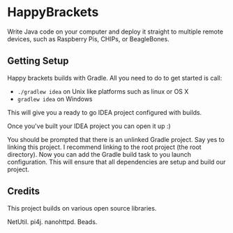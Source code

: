 # HappyBrackets #
Write Java code on your computer and deploy it straight to multiple remote devices, such as Raspberry Pis, CHIPs, or BeagleBones.

## Getting Setup ##
Happy brackets builds with Gradle. All you need to do to get started is call:
* ```./gradlew idea``` on Unix like platforms such as linux or OS X
* ```gradlew idea``` on Windows

This will give you a ready to go IDEA project configured with builds.

Once you've built your IDEA project you can open it up :)

You should be prompted that there is an unlinked Gradle project. Say yes to linking this project. I recommend linking to the root project (the root directory). Now you can add the Gradle build task to you launch configuration. This will ensure that all dependencies are setup and build our project.

## Credits ##

This project builds on various open source libraries.

NetUtil.
pi4j.
nanohttpd.
Beads.